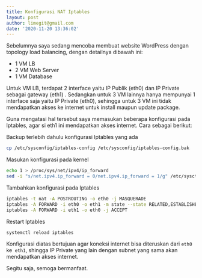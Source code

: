 ```yaml
---
title: Konfigurasi NAT Iptables
layout: post
author: limegit@gmail.com
date: '2020-11-20 13:36:02'
---
```


Sebelumnya saya sedang mencoba membuat website WordPress dengan topology load balancing, dengan detailnya dibawah ini:

- 1 VM LB
- 2 VM Web Server
- 1 VM Database

Untuk VM LB, terdapat 2 interface yaitu IP Publik (eth0) dan IP Private sebagai gateway (eth1) . Sedangkan untuk 3 VM lainnya hanya mempunyai 1 interface saja yaitu IP Private (eth0), sehingga untuk 3 VM ini tidak mendapatkan akses ke internet untuk install maupun update package.

Guna mengatasi hal tersebut saya memasukan beberapa konfigurasi pada Iptables, agar si eth1 ini mendapatkan akses internet. Cara sebagai berikut:

Backup terlebih dahulu konfigurasi Iptables yang ada

```bash
cp /etc/sysconfig/iptables-config /etc/sysconfig/iptables-config.bak
```

Masukan konfigurasi pada kernel

```bash
echo 1 > /proc/sys/net/ipv4/ip_forward
sed -i "s/net.ipv4.ip_forward = 0/net.ipv4.ip_forward = 1/g" /etc/sysctl.conf
```

Tambahkan konfigurasi pada Iptables

```bash
iptables -t nat -A POSTROUTING -o eth0 -j MASQUERADE
iptables -A FORWARD -i eth0 -o eth1 -m state --state RELATED,ESTABLISHED -j ACCEPT
iptables -A FORWARD -i eth1 -o eth0 -j ACCEPT
```

Restart Iptables

```bash
systemctl reload iptables
```

Konfigurasi diatas bertujuan agar koneksi internet bisa diteruskan dari `eth0` ke` eth1`, shingga IP Private yang lain dengan subnet yang sama akan mendapatkan akses internet.

Segitu saja, semoga bermanfaat.
